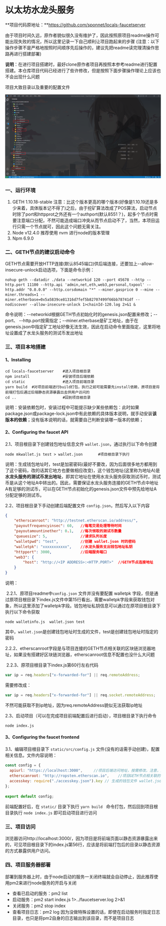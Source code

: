 # 以太坊水龙头服务

**项目代码原地址：**https://github.com/sponnet/locals-faucetserver

由于项目时间久远，原作者貌似很久没有维护了，因此按照原项目readme操作可能出现失败的情况，所以这里记录一下自己顺利让项目跑起来的步骤    (注意：以下操作步骤不是严格地按照时间顺序先后操作的，建议先把readme读完理清操作思路再进行搭建部署)

**说明**：在进行项目搭建时，最好clone原作者项目再按照本参考readme进行配置搭建。本仓库项目代码已经进行了些许修改，但是按照下面步骤操作理论上应该也不会出现什么问题

项目大致目录以及重要的配置文件

![](./tempImage/项目大致目录以及重要的配置文件.png)

### 一、运行环境

1. GETH 1.10.18-stable   注意：比这个版本更高的哪个版本(好像是1.10.19还是多少来着，具体版本记不得了)之后，由于挖矿算法改成了POS算法，启动节点时除了port和httpprot之外还有一个authport(默认8551？)，起多个节点时需要注意端口分配，不然可能造成端口冲突从而节点启动不了，当然，本项目运行只需一个节点就可，因此这个问题无需关注。
2. Node v12.4.0   推荐使用 nvm 进行node的版本管理
3. Npm 6.9.0

### 二、GETH节点的建议启动命令

GETH节点需要开放HTTP连接(默认8545端口)供后端连接，还要加上--allow-insecure-unlock启动选项，下面是命令示例：

```shell
nohup geth --datadir ./data --networkid 120 --port 45678 --http --http.port 11100 --http.api 'admin,net,eth,web3,personal,txpool' --http.addr "0.0.0.0" --http.corsdomain "*" --miner.gasprice 0 --mine --miner.threads=1 --miner.etherbase=0x5a5839ce81316d7fef5b82707499f66bb78741df --nodiscover --allow-insecure-unlock 1>chainId-120.log 2>&1 &
```

命令说明：--networkid根据GETH节点初始化时的genesis.json配置来修改；--port、 --http.port按需指定；--miner.etherbase是矿工地址，由于在genesis.json中指定矿工地址好像无法生效，因此在启动命令里面指定，这里将地址设置成了水龙头服务的测试币发出地址


### 三、项目本地搭建

#### 1、Installing

```shell
cd locals-faucetserver    #进入项目根目录
npm install               #安装项目后端依赖
cd static                 #进入项目前端目录
yarn build  #对项目前端进行build打包，执行之前可能需要先install依赖，原项目是将前端打包后通过后端静态资源暴露出去供用户访问的
cd ..                     #回到项目根目录
```

说明：安装依赖包时，安装过程中可能提示缺少某些依赖包：此时如果package.json或package-lock.json中有此依赖的具体版本说明，就手动安装**该版本的依赖**；没有版本说明的话，就需要自己判断安装哪一版本的依赖；

#### 2、Configuring the faucet API

2.1、项目根目录下创建钱包地址信息文件 `wallet.json`，通过执行以下命令创建

```shell
node mkwallet.js test > wallet.json       #项目根目录下执行
```

说明：生成钱包地址时，test是加密密码(最好不要改，因为后面很多地方都用到了这个密码，改的话其它地方也要做相应改变)，这个钱包地址(这里称为地址A)是**水龙头服务的测试币发出地址**，即其它地址在使用水龙头服务获取测试币时，测试币是从这个地址A中转出的。因此，需要保证水龙头服务连接的GETH节点中地址A有足够的测试币，可以在GETH节点初始化的genesis.json文件中预先给地址A分配足够的测试币。

2.2、项目根目录下手动创建后端配置文件 `config.json`，然后写入以下内容

```json
{
	"etherscanroot": "http://testnet.etherscan.io/address/",
	"payoutfrequencyinsec": 60,   //每笔交易处理等待时间
	"payoutamountinether": 0.1,   //每次领取的测试币数量
	"queuesize": 5,               //请求队列长度  
	"walletpwd": "test",          //创建 wallet.json 时的密码
    "walletpk": "xxxxxxxxxxx",    //水龙头服务支出钱包地址私钥
	"httpport": 3000,             //后端服务端口
	"web3": {
		"host": "http://<IP ADDRESS>:<HTTP.PORT>"  //GETH节点连接地址
	}
}
```

说明：

​        2.2.1、原项目readme中`config.json` 文件并没有要配置 walletpk 字段，但是通过原项目根目录下index.js文件中第15行看出，需要walletpk字段来获取钱包对象，所以这里添加了walletpk字段。钱包地址私钥信息可以通过在原项目根目录下执行以下命令获取

```shell
node walletinfo.js  wallet.json test
```

其中，`wallet.json`是创建钱包地址时生成的文件，test是创建钱包地址时指定的密码

​        2.2.2、etherscanroot字段是与项目连接的GETH节点相关联的区块链浏览器地址，如果没有搭建好区块链浏览器，etherscanroot信息不配置也没什么大问题

​        2.2.3、原项目根目录下index.js第60行左右代码

```js
var ip = req.headers["x-forwarded-for"] || req.remoteAddress;
```

需要修改成：

```js
var ip = req.headers["x-forwarded-for"] || req.socket.remoteAddress; 
```

不然可能获取不到ip地址，因为req.remoteAddress貌似无法获取ip地址

2.3、启动项目（可以在完成项目前端配置后进行启动），项目根目录下执行命令

```shell
node index.js
```

#### 3、Configuring the faucet frontend

3.1、编辑项目根目录下 `static/src/config.js` 文件(没有的话需手动创建)，配置相关信息。文件内容说明：

```js
const config = {
  apiurl: "https://localhost:3000",     //项目后端访问地址，按需修改，注意，这里不是GETH节点的连接地址
  etherscanroot: "http://ropsten.etherscan.io",    //项目GETH节点相关联的区块链浏览器地址，有则配置好
  accesskey: require("./accesskey.json").key // 生成的钱包文件 wallet.json 访问密码(test)的保存文件
};

export default config;
```

前端配置好后，在 `static/` 目录下执行  `yarn build `  命令打包，然后回到项目根目录执行 `node index.js` 即可启动项目进行访问

### 三、项目访问

浏览器访问http://localhost:3000/，因为项目是将前端页面以静态资源暴露出来的，可见项目根目录下的index.js第56行，应该是将前端打包后的目录以静态资源的方式暴露供用户访问。

### 四、项目服务器部署

部署到服务器上时，由于node启动的服务一关闭终端就会自动停止，因此推荐使用pm2来进行node服务的开启与关闭

- 查看已启动的服务：pm2 list
- 启动服务：pm2 start index.js 1>../faucetserver.log 2>&1
- 关闭服务：pm2 stop index
- 查看项目日志：pm2 log   因为没做特殊设置的话，即使在启动服务时指定日志目录，也只是将pm2自身的日志输出到该目录，而不是项目日志